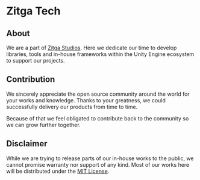 # Zitga Tech

## About

We are a part of [Zitga Studios](https://zitga.com.vn/en/about-us/). Here we dedicate our time to develop libraries, tools and in-house frameworks within the Unity Engine ecosystem to support our projects.

## Contribution

We sincerely appreciate the open source community around the world for your works and knowledge. Thanks to your greatness, we could successfully delivery our products from time to time.

Because of that we feel obligated to contribute back to the community so we can grow further together.

## Disclaimer

While we are trying to release parts of our in-house works to the public, we cannot promise warranty nor support of any kind. Most of our works here will be distributed under the [MIT License](https://opensource.org/licenses/MIT).
